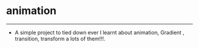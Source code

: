 # animation
***
- A simple project to tied down ever I learnt about animation, Gradient , transition, transform a lots of them!!!.